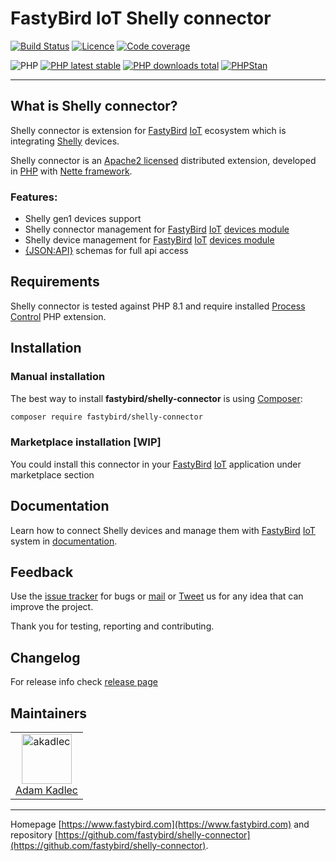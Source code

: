 # FastyBird IoT Shelly connector

[![Build Status](https://badgen.net/github/checks/FastyBird/shelly-connector/master?cache=300&style=flat-square)](https://github.com/FastyBird/shelly-connector/actions)
[![Licence](https://badgen.net/github/license/FastyBird/shelly-connector?cache=300&style=flat-square)](https://github.com/FastyBird/shelly-connector/blob/master/LICENSE.md)
[![Code coverage](https://badgen.net/coveralls/c/github/FastyBird/shelly-connector?cache=300&style=flat-square)](https://coveralls.io/r/FastyBird/shelly-connector)

![PHP](https://badgen.net/packagist/php/FastyBird/shelly-connector?cache=300&style=flat-square)
[![PHP latest stable](https://badgen.net/packagist/v/FastyBird/shelly-connector/latest?cache=300&style=flat-square)](https://packagist.org/packages/FastyBird/shelly-connector)
[![PHP downloads total](https://badgen.net/packagist/dt/FastyBird/shelly-connector?cache=300&style=flat-square)](https://packagist.org/packages/FastyBird/shelly-connector)
[![PHPStan](https://img.shields.io/badge/phpstan-enabled-brightgreen.svg?style=flat-square)](https://github.com/phpstan/phpstan)

***

## What is Shelly connector?

Shelly connector is extension for [FastyBird](https://www.fastybird.com) [IoT](https://en.wikipedia.org/wiki/Internet_of_things) ecosystem
which is integrating [Shelly](https://shelly.cloud) devices.

Shelly connector is an [Apache2 licensed](http://www.apache.org/licenses/LICENSE-2.0) distributed extension, developed
in [PHP](https://www.php.net) with [Nette framework](https://nette.org).

### Features:

- Shelly gen1 devices support
- Shelly connector management for [FastyBird](https://www.fastybird.com) [IoT](https://en.wikipedia.org/wiki/Internet_of_things) [devices module](https://github.com/FastyBird/devices-module)
- Shelly device management for [FastyBird](https://www.fastybird.com) [IoT](https://en.wikipedia.org/wiki/Internet_of_things) [devices module](https://github.com/FastyBird/devices-module)
- [{JSON:API}](https://jsonapi.org/) schemas for full api access

## Requirements

Shelly connector is tested against PHP 8.1 and require installed [Process Control](https://www.php.net/manual/en/book.pcntl.php)
PHP extension.

## Installation

### Manual installation

The best way to install **fastybird/shelly-connector** is using [Composer](http://getcomposer.org/):

```sh
composer require fastybird/shelly-connector
```

### Marketplace installation [WIP]

You could install this connector in your [FastyBird](https://www.fastybird.com) [IoT](https://en.wikipedia.org/wiki/Internet_of_things) application under marketplace
section

## Documentation

Learn how to connect Shelly devices and manage them with [FastyBird](https://www.fastybird.com) [IoT](https://en.wikipedia.org/wiki/Internet_of_things) system
in [documentation](https://github.com/FastyBird/shelly-connector/blob/master/.docs/en/index.md).

## Feedback

Use the [issue tracker](https://github.com/FastyBird/shelly-connector/issues) for bugs
or [mail](mailto:code@fastybird.com) or [Tweet](https://twitter.com/fastybird) us for any idea that can improve the
project.

Thank you for testing, reporting and contributing.

## Changelog

For release info check [release page](https://github.com/FastyBird/shelly-connector/releases)

## Maintainers

<table>
	<tbody>
		<tr>
			<td align="center">
				<a href="https://github.com/akadlec">
					<img alt="akadlec" width="80" height="80" src="https://avatars3.githubusercontent.com/u/1866672?s=460&amp;v=4" />
				</a>
				<br>
				<a href="https://github.com/akadlec">Adam Kadlec</a>
			</td>
		</tr>
	</tbody>
</table>

***
Homepage [https://www.fastybird.com](https://www.fastybird.com) and
repository [https://github.com/fastybird/shelly-connector](https://github.com/fastybird/shelly-connector).
